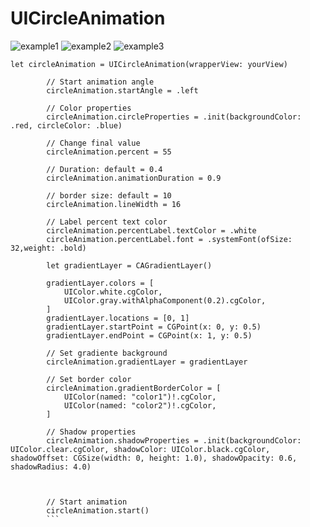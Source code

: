 # UICircleAnimation

 

![example1](https://user-images.githubusercontent.com/46787789/218880711-0a647cf5-ccf2-416c-b8c9-89de1b809373.png)</span>
![example2](https://user-images.githubusercontent.com/46787789/218880768-8b280c94-e206-4095-a6b9-4c990c526c88.png) 
![example3](https://user-images.githubusercontent.com/46787789/218880776-c6576743-b275-48a3-a4d3-57a473272aee.png)

```
let circleAnimation = UICircleAnimation(wrapperView: yourView)
        
        // Start animation angle
        circleAnimation.startAngle = .left
        
        // Color properties
        circleAnimation.circleProperties = .init(backgroundColor: .red, circleColor: .blue)
        
        // Change final value
        circleAnimation.percent = 55
        
        // Duration: default = 0.4
        circleAnimation.animationDuration = 0.9
        
        // border size: default = 10
        circleAnimation.lineWidth = 16
        
        // Label percent text color
        circleAnimation.percentLabel.textColor = .white
        circleAnimation.percentLabel.font = .systemFont(ofSize: 32,weight: .bold)
        
        let gradientLayer = CAGradientLayer()
      
        gradientLayer.colors = [
            UIColor.white.cgColor,
            UIColor.gray.withAlphaComponent(0.2).cgColor,
        ]
        gradientLayer.locations = [0, 1]
        gradientLayer.startPoint = CGPoint(x: 0, y: 0.5)
        gradientLayer.endPoint = CGPoint(x: 1, y: 0.5)
        
        // Set gradiente background
        circleAnimation.gradientLayer = gradientLayer
        
        // Set border color
        circleAnimation.gradientBorderColor = [
            UIColor(named: "color1")!.cgColor,
            UIColor(named: "color2")!.cgColor,
        ]
        
        // Shadow properties
        circleAnimation.shadowProperties = .init(backgroundColor: UIColor.clear.cgColor, shadowColor: UIColor.black.cgColor, shadowOffset: CGSize(width: 0, height: 1.0), shadowOpacity: 0.6, shadowRadius: 4.0)
         
        
 
        // Start animation
        circleAnimation.start()
        ```
